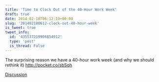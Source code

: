 ```yaml
---
title: 'Time to Clock Out of the 40-Hour Work Week'
draft: true
date: 2014-02-18T06:12:19+00:00
slug: '201402180612-clock-out-40-hour-week'
is_tweet: true
tweet_info:
  id: '435537219906854912'
  type: 'post'
  is_thread: False
---
```




The surprising reason we have a 40-hour work week (and why we should rethink it)  <http://pocket.co/sbSqh>

[Discussion](https://x.com/sytelus/status/435537219906854912)
